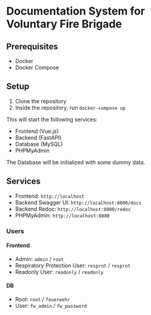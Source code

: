 # Documentation System for Voluntary Fire Brigade

## Prerequisites

- Docker
- Docker Compose

## Setup

1. Clone the repository
2. Inside the repository, run `docker-compose up`

This will start the following services:

- Frontend (Vue.js)
- Backend (FastAPI)
- Database (MySQL)
- PHPMyAdmin

The Database will be initialized with some dummy data.

## Services

- Frontend: `http://localhost`
- Backend Swagger UI: `http://localhost:8000/docs`
- Backend Redoc: `http://localhost:8000/redoc`
- PHPMyAdmin: `http://localhost:8080`

### Users

#### Frontend

- Admin: `admin` / `root`
- Respiratory Protection User: `resprot` / `resprot`
- Readonly User: `readonly` / `readonly`

#### DB

- Root: `root` / `feuerwehr`
- User: `fw_admin` / `fw_password`